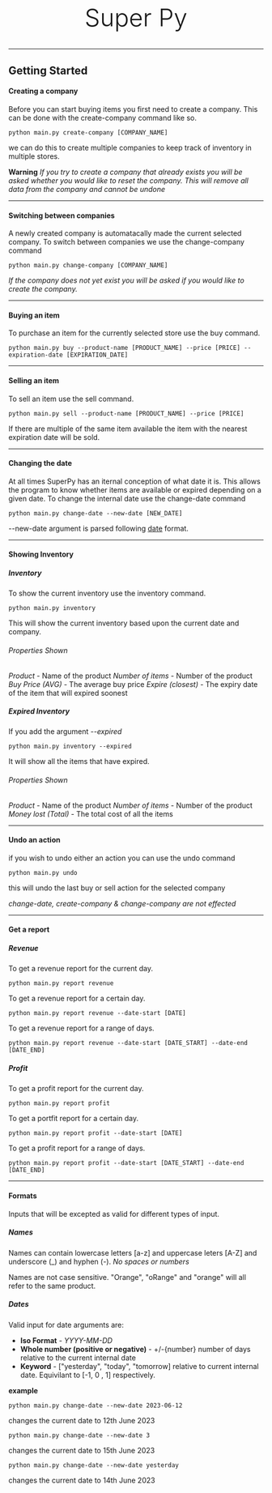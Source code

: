 <h1 style="font-weight: 300; font-size: 3rem; text-align: center">Super Py</h1>

---

## Getting Started

#### Creating a company

Before you can start buying items you first need to create a company. This can be done with the create-company command like so.

```
python main.py create-company [COMPANY_NAME]
```

we can do this to create multiple companies to keep track of inventory in multiple stores.

**Warning** _If you try to create a company that already exists you will be asked whether you would like to reset the company. This will remove all data from the company and cannot be undone_

---

#### Switching between companies

A newly created company is automatacally made the current selected company.
To switch between companies we use the change-company command

```
python main.py change-company [COMPANY_NAME]
```

_If the company does not yet exist you will be asked if you would like to create the company._

---

#### Buying an item

To purchase an item for the currently selected store use the buy command.

```
python main.py buy --product-name [PRODUCT_NAME] --price [PRICE] --expiration-date [EXPIRATION_DATE]
```

---

#### Selling an item

To sell an item use the sell command.

```
python main.py sell --product-name [PRODUCT_NAME] --price [PRICE]
```

If there are multiple of the same item available the item with the nearest expiration date will be sold.

---

#### Changing the date

At all times SuperPy has an iternal conception of what date it is. This allows the program to know whether items are available or expired depending on a given date.
To change the internal date use the change-date command

```
python main.py change-date --new-date [NEW_DATE]
```

--new-date argument is parsed following [date](#date) format.

---

#### Showing Inventory

##### Inventory

To show the current inventory use the inventory command.

```
python main.py inventory
```

This will show the current inventory based upon the current date and company.

###### Properties Shown

_Product_ - Name of the product
_Number of items_ - Number of the product
_Buy Price (AVG)_ - The average buy price
_Expire (closest)_ - The expiry date of the item that will expired soonest

##### Expired Inventory

If you add the argument _--expired_

```
python main.py inventory --expired
```

It will show all the items that have expired.

###### Properties Shown

_Product_ - Name of the product
_Number of items_ - Number of the product
_Money lost (Total)_ - The total cost of all the items

---

#### Undo an action

if you wish to undo either an action you can use the undo command

```
python main.py undo
```

this will undo the last buy or sell action for the selected company

_change-date, create-company & change-company are not effected_

---

#### Get a report

##### Revenue

To get a revenue report for the current day.

```
python main.py report revenue
```

To get a revenue report for a certain day.

```
python main.py report revenue --date-start [DATE]
```

To get a revenue report for a range of days.

```
python main.py report revenue --date-start [DATE_START] --date-end [DATE_END]
```

##### Profit

To get a profit report for the current day.

```
python main.py report profit
```

To get a portfit report for a certain day.

```
python main.py report profit --date-start [DATE]
```

To get a profit report for a range of days.

```
python main.py report profit --date-start [DATE_START] --date-end [DATE_END]
```

---

#### Formats

Inputs that will be excepted as valid for different types of input.

##### Names

Names can contain lowercase letters [a-z] and uppercase leters [A-Z] and underscore (\_) and hyphen (-). _No spaces or numbers_

Names are not case sensitive. "Orange", "oRange" and "orange" will all refer to the same product.

##### Dates

Valid input for date arguments are:

- **Iso Format** - _YYYY-MM-DD_
- **Whole number (positive or negative)** - +/-{number} number of days relative to the current internal date
- **Keyword** - ["yesterday", "today", "tomorrow] relative to current internal date. Equivilant to [-1, 0 , 1] respectively.

**example**

```
python main.py change-date --new-date 2023-06-12
```

changes the current date to 12th June 2023

```
python main.py change-date --new-date 3
```

changes the current date to 15th June 2023

```
python main.py change-date --new-date yesterday
```

changes the current date to 14th June 2023
